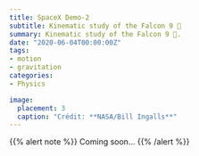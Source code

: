 ```yaml
---
title: SpaceX Demo-2
subtitle: Kinematic study of the Falcon 9 🚀
summary: Kinematic study of the Falcon 9 🚀.
date: "2020-06-04T00:00:00Z"
tags:
- motion
- gravitation
categories:
- Physics

image:
  placement: 3
  caption: "Crédit: **NASA/Bill Ingalls**"
---
```


{{% alert note %}}
Coming soon...
{{% /alert %}}